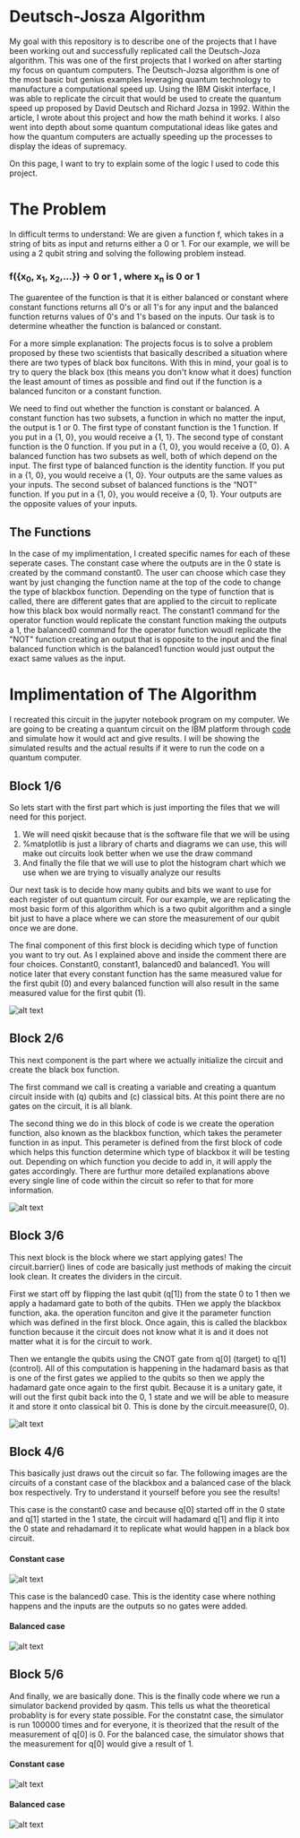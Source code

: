 # Deutsch-Josza Algorithm
My goal with this repository is to describe one of the projects that I have been working out and successfully replicated call the Deutsch-Joza algorithm. This was one of the first projects that I worked on after starting my focus on quantum computers. The Deutsch-Jozsa algorithm is one of the most basic but genius examples leveraging quantum technology to manufacture a computational speed up. Using the IBM Qiskit interface, I was able to replicate the circuit that would be used to create the quantum speed up proposed by David Deutsch and Richard Jozsa in 1992. Within the article, I wrote about this project and how the math behind it works. I also went into depth about some quantum computational ideas like gates and how the quantum computers are actually speeding up the processes to display the ideas of supremacy.

On this page, I want to try to explain some of the logic I used to code this project.

# The Problem
In difficult terms to understand: We are given a function f, which takes in a string of bits as input and returns either a 0 or 1. For our example, we will be using a 2 qubit string and solving the following problem instead. 
### f({x<sub>0</sub>, x<sub>1</sub>, x<sub>2</sub>,...}) → 0 or 1 , where x<sub>n</sub> is 0 or 1
The guarentee of the function is that it is either balanced or constant where constant functions returns all 0's or all 1's for any input and the balanced function returns values of 0's and 1's based on the inputs. Our task is to determine wheather the function is balanced or constant.

For a more simple explanation: The projects focus is to solve a problem proposed by these two scientists that basically described a situation where there are two types of black box funcitons. With this in mind, your goal is to try to query the black box (this means you don't know what it does) function the least amount of times as possible and find out if the function is a balanced funciton or a constant function.

We need to find out whether the function is constant or balanced. A constant function has two subsets, a function in which no matter the input, the output is 1 or 0. The first type of constant function is the 1 function. If you put in a {1, 0}, you would receive a {1, 1}. The second type of constant function is the 0 function. If you put in a {1, 0}, you would receive a {0, 0}. A balanced function has two subsets as well, both of which depend on the input. The first type of balanced function is the identity function. If you put in a {1, 0}, you would receive a {1, 0}. Your outputs are the same values as your inputs. The second subset of balanced functions is the “NOT” function. If you put in a {1, 0}, you would receive a {0, 1}. Your outputs are the opposite values of your inputs.

## The Functions
In the case of my implimentation, I created specific names for each of these seperate cases. The constant case where the outputs are in the 0 state is created by the command constant0. The user can choose which case they want by just changing the function name at the top of the code to change the type of blackbox function. Depending on the type of function that is called, there are different gates that are applied to the circuit to replicate how this black box would normally react. The constant1 command for the operator function would replicate the constant function making the outputs a 1, the balanced0 command for the operator function woudl replicate the "NOT" function creating an output that is opposite to the input and the final balanced function which is the balanced1 function would just output the exact same values as the input. 

# Implimentation of The Algorithm
I recreated this circuit in the jupyter notebook program on my computer. We are going to be creating a quantum circuit on the IBM platform through [code](https://github.com/Aryaan962/deutsch-josza-algorithm/edit/master/Python%20Code) and simulate how it would act and give results. I will be showing the simulated results and the actual results if it were to run the code on a quantum computer.

## Block 1/6
So lets start with the first part which is just importing the files that we will need for this porject.
1. We will need qiskit because that is the software file that we will be using
2. %matplotlib is just a library of charts and diagrams we can use, this will make out circuits look better when we use the draw command
3. And finally the file that we will use to plot the histogram chart which we use when we are trying to visually analyze our results

Our next task is to decide how many qubits and bits we want to use for each register of out quantum circuit. For our example, we are replicating the most basic form of this algorithm which is a two qubit algorithm and a single bit just to have a place where we can store the measurement of our qubit once we are done.

The final component of this first block is deciding which type of function you want to try out. As I explained above and inside the comment there are four choices. Constant0, constant1, balanced0 and balanced1. You will notice later that every constant function has the same measured value for the first qubit (0) and every balanced function will also result in the same measured value for the first qubit (1).

![alt text](images/Deutsch-Josza1.PNG)

## Block 2/6
This next component is the part where we actually initialize the circuit and create the black box function.

The first command we call is creating a variable and creating a quantum circuit inside with (q) qubits and (c) classical bits. At this point there are no gates on the circuit, it is all blank.

The second thing we do in this block of code is we create the operation function, also known as the blackbox function, which takes the perameter function in as input. This perameter is defined from the first block of code which helps this function determine which type of blackbox it will be testing out. Depending on which function you decide to add in, it will apply the gates accordingly. There are furthur more detailed explanations above every single line of code within the circuit so refer to that for more information.

![alt text](images/Deutsch-Josza2.PNG)

## Block 3/6
This next block is the block where we start applying gates! The circuit.barrier() lines of code are basically just methods of making the circuit look clean. It creates the dividers in the circuit.

First we start off by flipping the last qubit (q[1]) from the state 0 to 1 then we apply a hadamard gate to both of the qubits. THen we apply the blackbox function, aka. the operation funciton and give it the parameter function which was defined in the first block. Once again, this is called the blackbox function because it the circuit does not know what it is and it does not matter what it is for the circuit to work.

Then we entangle the qubits using the CNOT gate from q[0] (target) to q[1] (control). All of this computation is happening in the hadamard basis as that is one of the first gates we applied to the qubits so then we apply the hadamard gate once again to the first qubit. Because it is a unitary gate, it will out the first qubit back into the 0, 1 state and we will be able to measure it and store it onto classical bit 0. This is done by the circuit.meeasure(0, 0).

![alt text](images/Deutsch-Josza3.PNG)

## Block 4/6
This basically just draws out the circuit so far. The following images are the circuits of a constant case of the blackbox and a balanced case of the black box respectively. Try to understand it yourself before you see the results!

This case is the constant0 case and because q[0] started off in the 0 state and q[1] started in the 1 state, the circuit will hadamard q[1] and flip it into the 0 state and rehadamard it to replicate what would happen in a black box circuit.

#### Constant case
![alt text](images/Deutsch-Josza4-constant.PNG) 

This case is the balanced0 case. This is the identity case where nothing happens and the inputs are the outputs so no gates were added.
#### Balanced case
![alt text](images/Deutsch-Josza4-balanced.PNG)

## Block 5/6
And finally, we are basically done. This is the finally code where we run a simulator backend provided by qasm. This tells us what the theoretical probablity is for every state possible. For the constatnt case, the simulator is run 100000 times and for everyone, it is theorized that the result of the measurement of q[0] is 0. For the balanced case, the simulator shows that the measurement for q[0] would give a result of 1.

#### Constant case
![alt text](images/Deutsch-Josza5-constant.PNG)

#### Balanced case
![alt text](images/Deutsch-Josza5-balanced.PNG)
